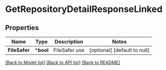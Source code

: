 # GetRepositoryDetailResponseLinked

## Properties
Name | Type | Description | Notes
------------ | ------------- | ------------- | -------------
**FileSafer** | ***bool** | FileSafer use | [optional] [default to null]

[[Back to Model list]](../README.md#documentation-for-models) [[Back to API list]](../README.md#documentation-for-api-endpoints) [[Back to README]](../README.md)


